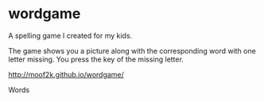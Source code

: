 wordgame
========

A spelling game I created for my kids.

The game shows you a picture along with the corresponding word with one letter missing. You press the
key of the missing letter.

http://moof2k.github.io/wordgame/

Words
